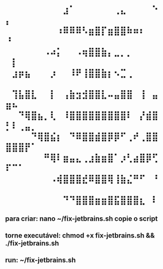 

           
⠀⠀⠀⠀⠀⠀⠀⠀⠀⣰⠁⠀⠀⠀⠀⠀⠀⢀⣄⠀⠀⠀⠀⠑⡄⠀⠀
⠀⠀⠀⠀⠀⠀⠀⠀⠰⠿⠿⠿⠣⣶⣿⡏⣶⣿⣿⠷⠶⠆⠀⠀⠘⠀
⠀⠀⠀⠀⠀⠀⠠⠴⡅⠀⠀⠠⢶⣿⣿⣷⡄⣀⡀⡀⠀⠀⠀⠀⠀⡇⠀
⠀⣰⡶⣦⠀⠀⠀⡰⠀⠀⠸⠟⢸⣿⣿⣷⡆⠢⣉⢀⠀⠀⠀⠀⠀⠀⠀⠀
⠀⢹⣧⣿⣇⠀⠀⡇⠀⢠⣷⣲⣺⣿⣿⣇⠤⣤⣿⣿⠀⢸⠀⣤⣶⠦⠀
⠀⠀⠙⢿⣿⣦⡀⢇⠀⠸⣿⣿⣿⣿⣿⣿⣿⣿⣿⠇⠀⡜⣾⣿⡃⠇⢀⣤⡀⠀
⠀⠀⠀⠀⠙⢿⣿⣮⡆⠀⠙⠿⣿⣿⣾⣿⡿⡿⠋⢀⠞⢀⣿⣿⣿⣿⣿⡟⠁
⠀⠀⠀⠀⠀⠀⠛⢿⠇⣶⣤⣄⢀⣰⣷⣶⣿⠁⡰⢃⣴⣿⡿⢋⠏⠉⠁⠀⠀⠀
⠀⠀⠀⠀⠀⠀⠀⠠⢾⣿⣿⣿⣞⠿⣿⣿⢿⢸⣷⣌⠛⠋⠀⠘⠀⠀⠀⠀
⠀⠀⠀⠀⠀⠀⠀⠀⠀⠙⠙⣿⣿⣿⣶⣶⣿⣯⣿⣿⣿⣆⠀⠇  
=
## para criar: nano ~/fix-jetbrains.sh copie o script
## torne executável: chmod +x fix-jetbrains.sh && ./fix-jetbrains.sh
## run: ~/fix-jetbrains.sh
